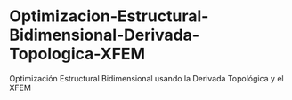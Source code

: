 # Optimizacion-Estructural-Bidimensional-Derivada-Topologica-XFEM
Optimización Estructural Bidimensional usando la Derivada Topológica y el XFEM
